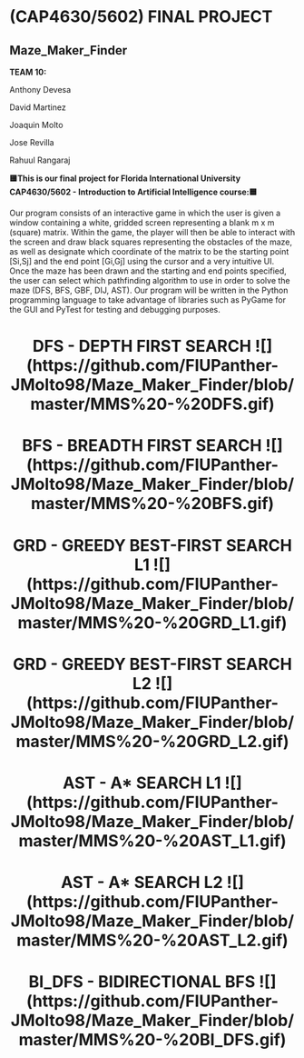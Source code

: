 # (CAP4630/5602) FINAL PROJECT
## Maze_Maker_Finder 

<b>TEAM 10:</b>

Anthony Devesa

David Martinez

Joaquin Molto

Jose Revilla

Rahuul Rangaraj


<b>🟨This is our final project for Florida International University CAP4630/5602 - Introduction to Artificial Intelligence course:🟦</b> 

Our program consists of an interactive game in which the user is given a window containing a white, gridded screen representing a blank m x m (square) matrix. Within the game, the player will then be able to interact with the screen and draw black squares representing the obstacles of the maze, as well as designate which coordinate of the matrix to be the starting point [Si,Sj] and the end point [Gi,Gj] using the cursor and a very intuitive UI. Once the maze has been drawn and the starting and end points specified, the user can select which pathfinding algorithm to use in order to solve the maze (DFS, BFS, GBF, DIJ, AST). Our program will be written in the Python programming language to take advantage of libraries such as PyGame for the GUI and PyTest for testing and debugging purposes.

<h1 align = "center">
  <b> DFS - DEPTH FIRST SEARCH
  ![](https://github.com/FIUPanther-JMolto98/Maze_Maker_Finder/blob/master/MMS%20-%20DFS.gif)
  </b></h1>


<h1 align ="center">
<b> BFS - BREADTH FIRST SEARCH </b>
![](https://github.com/FIUPanther-JMolto98/Maze_Maker_Finder/blob/master/MMS%20-%20BFS.gif)
</h1>
  
<h1 align ="center">
<b> GRD - GREEDY BEST-FIRST SEARCH L1 </b>
![](https://github.com/FIUPanther-JMolto98/Maze_Maker_Finder/blob/master/MMS%20-%20GRD_L1.gif)
</h1>

<h1 align ="center">
<b> GRD - GREEDY BEST-FIRST SEARCH L2 </b>
![](https://github.com/FIUPanther-JMolto98/Maze_Maker_Finder/blob/master/MMS%20-%20GRD_L2.gif)
</h1>

<h1 align ="center">  
<b> AST - A* SEARCH L1 </b>
![](https://github.com/FIUPanther-JMolto98/Maze_Maker_Finder/blob/master/MMS%20-%20AST_L1.gif)
</h1>

<h1 align ="center">  
<b> AST - A* SEARCH L2 </b>
![](https://github.com/FIUPanther-JMolto98/Maze_Maker_Finder/blob/master/MMS%20-%20AST_L2.gif)
</h1>

<h1 align ="center">  
<b> BI_DFS - BIDIRECTIONAL BFS </b>
![](https://github.com/FIUPanther-JMolto98/Maze_Maker_Finder/blob/master/MMS%20-%20BI_DFS.gif)
</h1>

